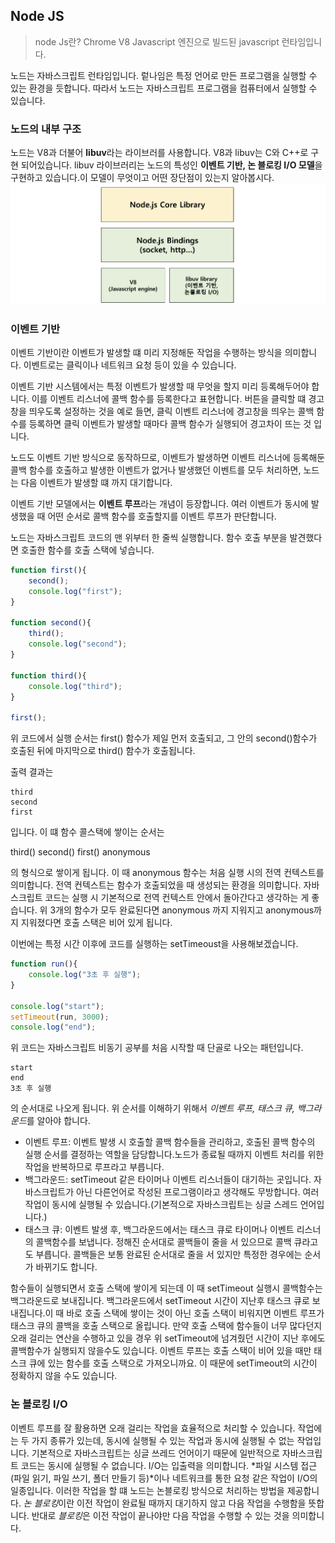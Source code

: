 ## Node JS

> node Js란? Chrome V8 Javascript 엔진으로 빌드된 javascript 런타임입니다.

노드는 자바스크립트 런타임입니다. 렅나임은 특정 언어로 만든 프로그램을 실행할 수 있는 환경을 듯합니다. 따라서 노드는 자바스크립트 프로그램을 컴퓨터에서 실행할 수 있습니다.


### 노드의 내부 구조


노드는 V8과 더불어 **libuv**라는 라이브러를 사용합니다. V8과 libuv는 C와 C++로 구현 되어있습니다. libuv 라이브러리는 노드의 특성인 **이벤트 기반, 논 블로킹 I/O 모델**을 구현하고 있습니다.이 모델이 무엇이고 어떤 장단점이 있는지 알아봅시다.
<img src="https://github.com/hindong/node_JS_lecture/blob/main/chapter01/pic1.png"/>

### 이벤트 기반
이벤트 기반이란 이벤트가 발생할 떄 미리 지정해둔 작업을 수행하는 방식을 의미합니다. 이벤트로는 클릭이나 네트워크 요청 등이 있을 수 있습니다.

이벤트 기반 시스템에서는 특정 이벤트가 발생할 때 무엇을 할지 미리 등록해두어야 합니다.
이를 이벤트 리스너에 콜백 함수를 등록한다고 표현합니다.
버튼을 클릭할 떄 경고창을 띄우도록 설정하는 것을 예로 들면, 클릭 이벤트 리스너에 경고창을 띄우는 콜백 함수를 등록하면 클릭 이벤트가 발생할 때마다 콜백 함수가 실행되어 경고차이 뜨는 것 입니다.

노드도 이벤트 기반 방식으로 동작하므로, 이벤트가 발생하면 이벤트 리스너에 등록해둔 콜백 함수를 호출하고 발생한 이벤트가 없거나 발생했던 이벤트를 모두 처리하면, 노드는 다음 이벤트가 발생할 떄 까지 대기합니다.

이벤트 기반 모델에서는 **이벤트 루프**라는 개념이 등장합니다. 여러 이벤트가 동시에 발생했을 때 어떤 순서로 콜백 함수를 호출할지를 이벤트 루프가 판단합니다.

노드는 자바스크립트 코드의 맨 위부터 한 줄씩 실행합니다. 함수 호출 부분을 발견했다면 호출한 함수를 호출 스택에 넣습니다.

```Javascript
function first(){
    second();
    console.log("first");
}

function second(){
    third();
    console.log("second");
}

function third(){
    console.log("third");
}

first();
```

위 코드에서 실행 순서는 first() 함수가 제일 먼저 호출되고, 그 안의 second()함수가 호출된 뒤에 마지막으로 third() 함수가 호출됩니다.

출력 결과는

```
third
second
first
```

입니다. 이 떄 함수 콜스택에 쌓이는 순서는

third()
second()
first()
anonymous

의 형식으로 쌓이게 됩니다. 이 때 anonymous 함수는 처음 실행 시의 전역 컨텍스트를 의미합니다.
전역 컨텍스트는 함수가 호출되었을 때 생성되는 환경을 의미합니다. 자바스크립트 코드는 실행 시 기본적으로 전역 컨텍스트 안에서 돌아간다고 생각하는 게 좋습니다. 위 3개의 함수가 모두 완료된다면 anonymous 까지 지워지고 anonymous까지 지워졌다면 호출 스택은 비어 있게 됩니다.

이번에는 특정 시간 이후에 코드를 실행하는 setTimeoust을 사용해보겠습니다.
```javascript
function run(){
    console.log("3초 후 실행");
}

console.log("start");
setTimeout(run, 3000);
console.log("end");
```

위 코드는 자바스크립트 비동기 공부를 처음 시작할 때 단골로 나오는 패턴입니다.
```
start
end
3초 후 실행
```

의 순서대로 나오게 됩니다. 위 순서를 이해하기 위해서 *이벤트 루프, 태스크 큐, 백그라운드*를 알아야 합니다.

+ 이벤트 루프: 이벤트 발생 시 호출할 콜백 함수들을 관리하고, 호출된 콜백 함수의 실행 순서를 결정하는 역할을 담당합니다.노드가 종료될 때까지 이벤트 처리를 위한 작업을 반복하므로 루프라고 부릅니다.
+ 백그라운드: setTimeout 같은 타이머나 이벤트 리스너들이 대기하는 곳입니다. 자바스크립트가 아닌 다른언어로 작성된 프로그램이라고 생각해도 무방합니다. 여러 작업이 동시에 실행될 수 있습니다.(기본적으로 자바스크립트는 싱글 스레드 언어입니다.)
+ 태스크 큐: 이벤트 발생 후, 백그라운드에서는 태스크 큐로 타이머나 이벤트 리스너의 콜백함수를 보냅니다. 정해진 순서대로 콜백들이 줄을 서 있으므로 콜백 큐라고도 부릅니다. 콜백들은 보통 완료된 순서대로 줄을 서 있지만 특정한 경우에는 순서가 바뀌기도 합니다.

함수들이 실행되면서 호출 스택에 쌓이게 되는데 이 때 setTimeout 실행시 콜백함수는 백그라운드로 보내집니다. 백그라운드에서 setTimeout 시간이 지난후 태스크 큐로 보내집니다.이 때 바로 호출 스택에 쌓이는 것이 아닌 호출 스택이 비워지면 이벤트 루프가 태스크 큐의 콜백을 호출 스택으로 올립니다.
만약 호출 스택에 함수들이 너무 많다던지 오래 걸리는 연산을 수행하고 있을 경우 위 setTimeout에 넘겨줬던 시간이 지난 후에도 콜백함수가 실행되지 않을수도 있습니다. 이벤트 루프는 호출 스택이 비어 있을 때만 태스크 큐에 있는 함수를 호출 스택으로 가져오니까요. 이 때문에 setTimeout의 시간이 정확하지 않을 수도 있습니다.


### 논 블로킹 I/O
이벤트 루프를 잘 활용하면 오래 걸리는 작업을 효율적으로 처리할 수 있습니다. 작업에는 두 가지 종류가 있는데, 동시에
실행될 수 있는 작업과 동시에 실행될 수 없는 작업입니다. 기본적으로 자바스크립트는 싱글 쓰레드 언어이기 때문에 일반적으로 자바스크립트 코드는 동시에 실행될 수 없습니다. I/O는 입출력을 의미합니다. *파일 시스템 접근(파일 읽기, 파일 쓰기, 폴더 만들기 등)*이나 네트워크를 통한 요청 같은 작업이 I/O의 일종입니다. 이러한 작업을 할  떄 노드는 논블로킹 방식으로 처리하는 방법을 제공합니다. *논 블로킹*이란 이전 작업이 완료될 때까지 대기하지 않고 다음 작업을 수행함을 뜻합니다. 반대로 *블로킹*은 이전 작업이 끝나야만 다음 작업을 수행할 수 있는 것을 의미합니다.

